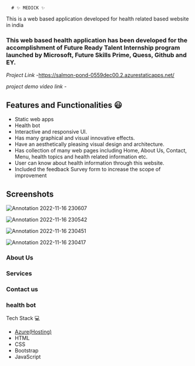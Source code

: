   
      # ✨ MEDICK ✨ 

This is a web based application developed for health related based website in india

### This web based health application has been developed for the accomplishment of Future Ready Talent Internship program launched by Microsoft, Future Skills Prime, Quess, Github and EY.


*Project Link* -https://salmon-pond-0559dec00.2.azurestaticapps.net/


*project demo video link* -


 ## Features and Functionalities 😃
 - Static web apps 
 - Health bot
 - Interactive and responsive UI.
 - Has many graphical and visual innovative effects. 
 - Have an aesthetically pleasing visual design and architecture. 
 - Has collection of many web pages including Home, About Us, Contact, Menu, health topics and health related information etc.
 - User can know about health information through this website.
 - Included the feedback Survey form to increase the scope of improvement 
 ## Screenshots
 
 
 ![Annotation 2022-11-16 230607](https://user-images.githubusercontent.com/117840003/202252951-85415cda-ed42-4e50-ad62-db5c14fdd76c.png)

 ![Annotation 2022-11-16 230542](https://user-images.githubusercontent.com/117840003/202253828-f81d0b1b-d3c9-43bd-8a36-35162d7ffcf6.png)

 ![Annotation 2022-11-16 230451](https://user-images.githubusercontent.com/117840003/202253855-5a6b5526-23eb-479f-8ac3-1b7562381a4d.png)

 ![Annotation 2022-11-16 230417](https://user-images.githubusercontent.com/117840003/202253928-ca624cf3-d0ac-4d7d-b334-f785e7809ae2.png)
 
 ### About Us
 ### Services
 ### Contact us
 ### health bot ##

 Tech Stack 💻
 - [Azure(Hosting)](https://azure.microsoft.com/en-in/features/azure-portal/) 
 - HTML
 - CSS
 - Bootstrap 
 - JavaScript 

